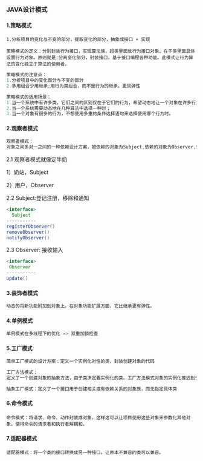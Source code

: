 ### JAVA设计模式

#### 1.策略模式

```
1.分析项目的变化与不变的部分，提取变化的部分，抽象成接口 + 实现
```

```
策略模式的定义：分别封装行为接口，实现算法族，超类里面放行为接口对象，在子类里面具体设置行为对象。原则就是:分离变化部分，封装接口，基于接口编程各种功能。此模式让行为算法的变化独立于算法的使用者。

```

```java
策略模式的注意点：
1.分析项目中的变化部分与不变的部分
2.多用组合少用继承;用行为类组合，而不是行为的继承。更具弹性

策略模式的适用场景：
1.当一个系统中有许多类，它们之间的区别仅在于它们的行为，希望动态地让一个对象在许多行为中选择一种行为时；
2.当一个系统需要动态地在几种算法中选择一种时；
3.当一个对象有很多的行为，不想使用多重的条件选择语句来选择使用哪个行为时。
```

#### 2.观察者模式

```java
观察者模式：
对象之间多对一之间的一种依赖设计方案，被依赖的对象为Subject,依赖的对象为Observer,Subject通知Observer变化
```

2.1 观察者模式就像定牛奶

1）奶站，Subject

2）用户，Observer

2.2 Subject:登记注册，移除和通知

```java
<interface>
  Subject
-----------
registerObserver()
removeObserver()
notifyObserver()
```

2.3 Observer: 接收输入

```java
<interface>
 Observer
-----------
update()
```

#### 3.装饰者模式

```java
动态的将新功能附加到对象上。在对象功能扩展方面，它比继承更有弹性。
```

#### 4.单例模式

```Java
单例模式在多线程下的优化 => 双重加锁检查
```

#### 5.工厂模式

```java
简单工厂模式的设计方案：定义一个实例化对性的类，封装创建对象的代码

工厂方法模式：
定义了一个创建对象的抽象方法，由子类决定要实例化的类。工厂方法模式对象的实例化推迟到子类

抽象工厂模式：定义了一个接口用于创建相关或有依赖关系的对象族，而无指定具体类
```

#### 6.命令模式

```
命令模式：将请求、命令、动作封装成对象，这样这可以让项目使用这些对象来参数化其他对象。使得命令的请求者和执行者解耦和。
```

#### 7.适配器模式

```
适配器模式：将一个类的接口转换成另一种接口。让原本不兼容的类可以兼容。


```



